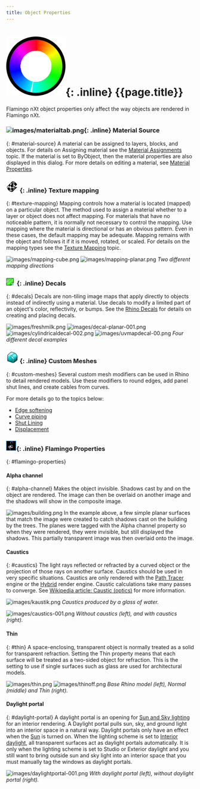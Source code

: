 ```yaml
---
title: Object Properties
---
```

#  ![images/properties.svg](images/properties.svg){: .inline} {{page.title}}
Flamingo nXt object properties only affect the way objects are rendered in Flamingo nXt.

### ![images/materialtab.png](images/materialtab.png){: .inline} Material Source
{: #material-source}
A material can be assigned to layers, blocks, and objects.  For details on Assigning material see the [Material Assignments](material_assignment.html) topic. If the material is set to ByObject, then the material properties are also displayed in this dialog.  For more details on editing a material, see [Material Properties](material-type-simple.html).

### ![images/apply-cylindrical-mapping.png](images/apply-cylindrical-mapping.png){: .inline} Texture mapping
{: #texture-mapping}
Mapping controls how a material is located (mapped) on a particular object. The method used to assign a material whether to a layer or object does not affect mapping. For materials that have no noticeable pattern, it is normally not necessary to control the mapping. Use mapping where the material is directional or has an obvious pattern. Even in these cases, the default mapping may be adequate. Mapping remains with the object and follows it if it is moved, rotated, or scaled. For details on the mapping types see the [Texture Mapping](http://docs.mcneel.com/rhino/5/help/en-us/index.htm#properties/texturemapping.htm) topic.

![images/mapping-cube.png](images/mapping-cube.png) ![images/mapping-planar.png](images/mapping-planar.png)
*Two different mapping directions*

### ![images/decalproperties.png](images/decalproperties.png){: .inline} Decals
{: #decals}
Decals are non-tiling image maps that apply directly to objects instead of indirectly using a material. Use decals to modify a limited part of an object's color, reflectivity, or bumps. See the [Rhino Decals](http://docs.mcneel.com/rhino/5/help/en-us/index.htm#properties/decal.htm) for details on creating and placing decals.

![images/freshmilk.png](images/freshmilk.png) ![images/decal-planar-001.png](images/decal-planar-001.png)
![images/cylindricaldecal-002.png](images/cylindricaldecal-002.png) ![images/uvmapdecal-00.png](images/uvmapdecal-00.png)
*Four different decal examples*

### ![images/apply-edge-softening.png](images/apply-edge-softening.png){: .inline} Custom Meshes
{: #custom-meshes}
Several custom mesh modifiers can be used in Rhino to detail rendered models. Use these modifiers to round edges, add panel shut lines, and create cables from curves.

For more details go to the topics below:

* [Edge softening](http://docs.mcneel.com/rhino/5/help/en-us/index.htm#commands/applyedgesoftening.htm)
* [Curve piping](http://docs.mcneel.com/rhino/5/help/en-us/index.htm#commands/applycurvepiping.htm)
* [Shut Lining](http://docs.mcneel.com/rhino/5/help/en-us/index.htm#commands/applyshutlining.htm)
* [Displacement](http://docs.mcneel.com/rhino/5/help/en-us/index.htm#commands/applydisplacement.htm)

### ![images/object-flamingo.PNG](images/object-flamingo.PNG){: .inline} Flamingo Properties
{: #flamingo-properties}

#### Alpha channel
{: #alpha-channel}
Makes the object invisible. Shadows cast by and on the object are rendered. The image can then be overlaid on another image and the shadows will show in the composite image.

![images/building.png](images/building.png)
In the example above, a few simple planar surfaces that match the image were created to catch shadows cast on the building by the trees. The planes were tagged with the Alpha channel property so when they were rendered, they were invisible, but still displayed the shadows. This partially transparent image was then overlaid onto the image.

#### Caustics
{: #caustics}
The light rays reflected or refracted by a curved object or the projection of those rays on another surface. Caustics should be used in very specific situations. Caustics are only rendered with the [Path Tracer](render-tab.html#path-tracer) engine or the [Hybrid](render-tab.html#hybrid) render engine.  Caustic calculations take many passes to converge. See [Wikipedia article: Caustic (optics)](http://en.wikipedia.org/wiki/Caustic_(optics)) for more information.

![images/kaustik.png](images/kaustik.png)
*Caustics produced by a glass of water.*

![images/caustics-001.png](images/caustics-001.png)
*Without caustics (left), and with caustics (right).*

#### Thin
{: #thin}
A space-enclosing, transparent object is normally treated as a solid for transparent refraction. Setting the Thin property means that each surface will be treated as a two-sided object for refraction. This is the setting to use if single surfaces such as glass are used for architectural models.

![images/thin.png](images/thin.png) ![images/thinoff.png](images/thinoff.png)
*Base Rhino model (left), Normal (middle) and Thin (right).*

#### Daylight portal
{: #daylight-portal}
A daylight portal is an opening for [Sun and Sky lighting](lighting-tab.html#interior-daylight) for an interior rendering. A Daylight portal pulls sun, sky, and ground light into an interior space in a natural way. Daylight portals only have an effect when the [Sun](sun-and-sky-tabs.html#sun) is turned on. When the lighting scheme is set to [Interior daylight](lighting-tab.html#interior-daylight), all transparent surfaces act as daylight portals automatically. It is only when the lighting scheme is set to Studio or Exterior daylight and you still want to bring outside sun and sky light into an interior space that you must manually tag the windows as daylight portals.

![images/daylightportal-001.png](images/daylightportal-001.png)
*With daylight portal (left), without daylight portal (right).*
